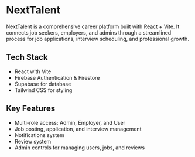 # NextTalent

NextTalent is a comprehensive career platform built with React + Vite. It connects job seekers, employers, and admins through a streamlined process for job applications, interview scheduling, and professional growth.

## Tech Stack

- React with Vite
- Firebase Authentication & Firestore
- Supabase for database
- Tailwind CSS for styling

## Key Features

- Multi-role access: Admin, Employer, and User
- Job posting, application, and interview management
- Notifications system
- Review system
- Admin controls for managing users, jobs, and reviews

